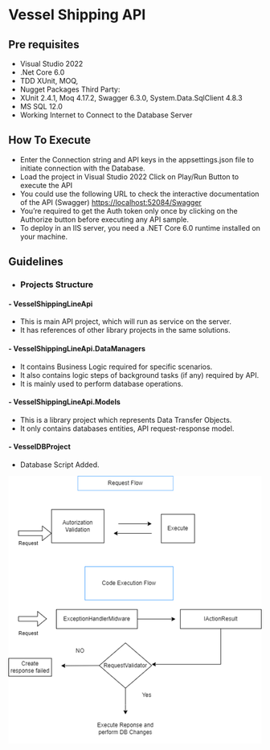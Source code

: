 # Vessel Shipping API

## Pre requisites
- Visual Studio 2022
- .Net Core 6.0
- TDD XUnit, MOQ, 
- Nugget Packages Third Party: 
- XUnit 2.4.1, Moq 4.17.2, Swagger 6.3.0, System.Data.SqlClient 4.8.3
- MS SQL 12.0
- Working Internet to Connect to the Database Server


## How To Execute

- Enter the Connection string and API keys in the appsettings.json file to initiate connection with the Database.
- Load the project in Visual Studio 2022 Click on Play/Run Button to execute the API
- You could use the following URL to check the interactive documentation of the API (Swagger) [https://localhost:52084/Swagger](https://localhost:52084/Swagger)
- You’re required to get the Auth token only once by clicking on the Authorize button before executing any API sample.
- To deploy in an IIS server, you need a .NET Core 6.0 runtime installed on your machine.


## Guidelines
- ### Projects Structure
#### - VesselShippingLineApi
- This is main API project, which will run as service on the server.
- It has references of other library projects in the same solutions.

#### - VesselShippingLineApi.DataManagers
- It contains Business Logic required for specific scenarios.
- It also contains logic steps of background tasks (if any) required by API.
- It is mainly used to perform database operations.
#### - VesselShippingLineApi.Models
- This is a library project which represents Data Transfer Objects.
- It only contains databases entities, API request-response model.

#### - VesselDBProject
- Database Script Added.


![API Flow](https://raw.githubusercontent.com/werqlabs/VesselShippingAPI/main/VesselShippingAPI_Flow.png)
